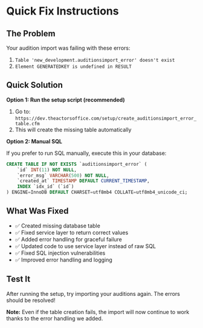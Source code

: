 # Quick Fix Instructions

## The Problem
Your audition import was failing with these errors:
1. `Table 'new_development.auditionsimport_error' doesn't exist`
2. `Element GENERATEDKEY is undefined in RESULT`

## Quick Solution

**Option 1: Run the setup script (recommended)**

1. Go to: `https://dev.theactorsoffice.com/setup/create_auditionsimport_error_table.cfm`
2. This will create the missing table automatically

**Option 2: Manual SQL**

If you prefer to run SQL manually, execute this in your database:

```sql
CREATE TABLE IF NOT EXISTS `auditionsimport_error` (
    `id` INT(11) NOT NULL,
    `error_msg` VARCHAR(500) NOT NULL,
    `created_at` TIMESTAMP DEFAULT CURRENT_TIMESTAMP,
    INDEX `idx_id` (`id`)
) ENGINE=InnoDB DEFAULT CHARSET=utf8mb4 COLLATE=utf8mb4_unicode_ci;
```

## What Was Fixed

- ✅ Created missing database table
- ✅ Fixed service layer to return correct values
- ✅ Added error handling for graceful failure
- ✅ Updated code to use service layer instead of raw SQL
- ✅ Fixed SQL injection vulnerabilities
- ✅ Improved error handling and logging

## Test It

After running the setup, try importing your auditions again. The errors should be resolved!

**Note:** Even if the table creation fails, the import will now continue to work thanks to the error handling we added.
